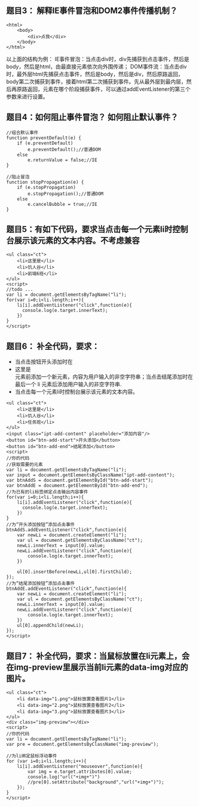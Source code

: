 ## 题目3： 解释IE事件冒泡和DOM2事件传播机制？
```
<html>
	<body>
		<div>点我</div>
	</body>
</html>	
```
以上面的结构为例：
IE事件冒泡：当点击div时，div先捕获到点击事件，然后是body，然后是html，由最直接元素依次向外围传递；
DOM事件流：当点击div时，最外层html先捕获点击事件，然后是body，然后是div，然后原路返回，body第二次捕获到事件，接着html第二次捕获到事件。先从最外层到最内层，然后再原路返回，元素在哪个阶段捕获事件，可以通过addEventListener的第三个参数来进行设置。

## 题目4：如何阻止事件冒泡？ 如何阻止默认事件？
```
//组合默认事件
function preventDefault(e) {
    if (e.preventDefault)
        e.preventDefault();//普通DOM
    else
        e.returnValue = false;//IE
}

//阻止冒泡
function stopPropagation(e) {
    if (e.stopPropagation)
        e.stopPropagation();//普通DOM
    else
        e.cancelBubble = true;//IE
}
```

## 题目5：有如下代码，要求当点击每一个元素li时控制台展示该元素的文本内容。不考虑兼容
```
<ul class="ct">
    <li>这里是</li>
    <li>饥人谷</li>
    <li>前端6班</li>
</ul>
<script>
//todo ...
var li = document.getElementsByTagName("li");
for(var i=0;i<li.length;i++){
	li[i].addEventListener("click",function(e){
	  console.log(e.target.innerText);
	})
}
</script>
```

## 题目6： 补全代码，要求：
- 当点击按钮开头添加时在<li>这里是</li>元素前添加一个新元素，内容为用户输入的非空字符串；当点击结尾添加时在最后一个 li 元素后添加用户输入的非空字符串.
- 当点击每一个元素li时控制台展示该元素的文本内容。
```
<ul class="ct">
    <li>这里是</li>
    <li>饥人谷</li>
    <li>任务班</li>
</ul>
<input class="ipt-add-content" placeholder="添加内容"/>
<button id="btn-add-start">开头添加</button>
<button id="btn-add-end">结尾添加</button>
<script>
//你的代码
//获取需要的元素
var li = document.getElementsByTagName("li");
var input = document.getElementsByClassName("ipt-add-content");
var btnAddS = document.getElementById("btn-add-start");
var btnAddE = document.getElementById("btn-add-end");
//为已有的li标签绑定点击输出内容事件
for(var i=0;i<li.length;i++){
	li[i].addEventListener("click",function(e){
	  console.log(e.target.innerText);
	})
}
//为“开头添加按钮”添加点击事件
btnAddS.addEventListener("click",function(e){
	var newLi = document.createElement("li");
	var ul = document.getElementsByClassName("ct");
	newLi.innerText = input[0].value;
	newLi.addEventListener("click",function(e){
		console.log(e.target.innerText);
	})

	ul[0].insertBefore(newLi,ul[0].firstChild);
});
//为“结尾添加按钮”添加点击事件
btnAddE.addEventListener("click",function(e){
	var newLi = document.createElement("li");
	var ul = document.getElementsByClassName("ct");
	newLi.innerText = input[0].value;
	newLi.addEventListener("click",function(e){
		console.log(e.target.innerText);
	})
	ul[0].appendChild(newLi);
});
</script>
```

## 题目7： 补全代码，要求：当鼠标放置在li元素上，会在img-preview里展示当前li元素的data-img对应的图片。
```
<ul class="ct">
    <li data-img="1.png">鼠标放置查看图片1</li>
    <li data-img="2.png">鼠标放置查看图片2</li>
    <li data-img="3.png">鼠标放置查看图片3</li>
</ul>
<div class="img-preview"></div>
<script>
//你的代码
var li = document.getElementsByTagName("li");
var pre = document.getElementsByClassName("img-preview");
 
//为li绑定鼠标浮动事件
for (var i=0;i<li.length;i++){
	li[i].addEventListener("mouseover",function(e){
		var img = e.target.attributes[0].value;
		console.log("url("+img+")")
		//pre[0].setAttribute("background","url("+img+")");
	});
}
</script>
```